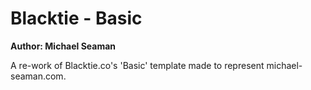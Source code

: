 Blacktie - Basic
=======

**Author: Michael Seaman**

A re-work of Blacktie.co's 'Basic' template made to represent
michael-seaman.com.

